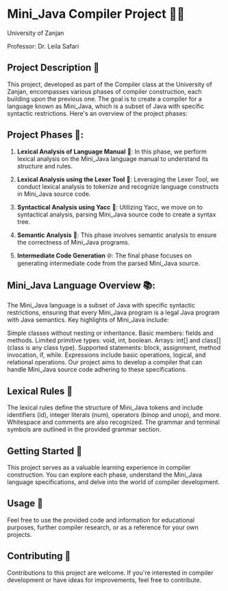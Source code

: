 # Mini_Java Compiler Project 👨‍💻


University of Zanjan

Professor: Dr. Leila Safari


## Project Description 📝
This project, developed as part of the Compiler class at the University of Zanjan, encompasses various phases of compiler construction, each building upon the previous one. The goal is to create a compiler for a language known as Mini_Java, which is a subset of Java with specific syntactic restrictions. Here's an overview of the project phases:

## Project Phases 🚀:
1. **Lexical Analysis of Language Manual** 📖: In this phase, we perform lexical analysis on the Mini_Java language manual to understand its structure and rules.

2. **Lexical Analysis using the Lexer Tool** 🧮: Leveraging the Lexer Tool, we conduct lexical analysis to tokenize and recognize language constructs in Mini_Java source code.

3. **Syntactical Analysis using Yacc** 🧾: Utilizing Yacc, we move on to syntactical analysis, parsing Mini_Java source code to create a syntax tree.

4. **Semantic Analysis** 🧠: This phase involves semantic analysis to ensure the correctness of Mini_Java programs.

4. **Intermediate Code Generation** 🌐: The final phase focuses on generating intermediate code from the parsed Mini_Java source.

## Mini_Java Language Overview 📚:
The Mini_Java language is a subset of Java with specific syntactic restrictions, ensuring that every Mini_Java program is a legal Java program with Java semantics. Key highlights of Mini_Java include:

Simple classes without nesting or inheritance.
Basic members: fields and methods.
Limited primitive types: void, int, boolean.
Arrays: int[] and class[] (class is any class type).
Supported statements: block, assignment, method invocation, if, while.
Expressions include basic operations, logical, and relational operations.
Our project aims to develop a compiler that can handle Mini_Java source code adhering to these specifications.

## Lexical Rules 🧐
The lexical rules define the structure of Mini_Java tokens and include identifiers (id), integer literals (num), operators (binop and unop), and more. Whitespace and comments are also recognized. The grammar and terminal symbols are outlined in the provided grammar section.

## Getting Started 🏁
This project serves as a valuable learning experience in compiler construction. You can explore each phase, understand the Mini_Java language specifications, and delve into the world of compiler development.

## Usage 🧪
Feel free to use the provided code and information for educational purposes, further compiler research, or as a reference for your own projects.

## Contributing 🤝
Contributions to this project are welcome. If you're interested in compiler development or have ideas for improvements, feel free to contribute.
